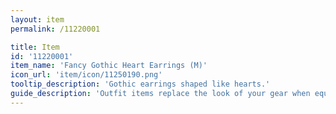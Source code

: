 ```yaml
---
layout: item
permalink: /11220001

title: Item
id: '11220001'
item_name: 'Fancy Gothic Heart Earrings (M)'
icon_url: 'item/icon/11250190.png'
tooltip_description: 'Gothic earrings shaped like hearts.'
guide_description: 'Outfit items replace the look of your gear when equipped.'
---
```


